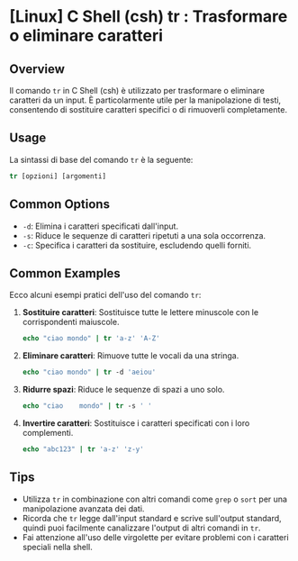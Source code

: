 # [Linux] C Shell (csh) tr <Utilizzo equivalente in italiano>: Trasformare o eliminare caratteri

## Overview
Il comando `tr` in C Shell (csh) è utilizzato per trasformare o eliminare caratteri da un input. È particolarmente utile per la manipolazione di testi, consentendo di sostituire caratteri specifici o di rimuoverli completamente.

## Usage
La sintassi di base del comando `tr` è la seguente:

```csh
tr [opzioni] [argomenti]
```

## Common Options
- `-d`: Elimina i caratteri specificati dall'input.
- `-s`: Riduce le sequenze di caratteri ripetuti a una sola occorrenza.
- `-c`: Specifica i caratteri da sostituire, escludendo quelli forniti.

## Common Examples
Ecco alcuni esempi pratici dell'uso del comando `tr`:

1. **Sostituire caratteri**: Sostituisce tutte le lettere minuscole con le corrispondenti maiuscole.
   ```csh
   echo "ciao mondo" | tr 'a-z' 'A-Z'
   ```

2. **Eliminare caratteri**: Rimuove tutte le vocali da una stringa.
   ```csh
   echo "ciao mondo" | tr -d 'aeiou'
   ```

3. **Ridurre spazi**: Riduce le sequenze di spazi a uno solo.
   ```csh
   echo "ciao    mondo" | tr -s ' '
   ```

4. **Invertire caratteri**: Sostituisce i caratteri specificati con i loro complementi.
   ```csh
   echo "abc123" | tr 'a-z' 'z-y'
   ```

## Tips
- Utilizza `tr` in combinazione con altri comandi come `grep` o `sort` per una manipolazione avanzata dei dati.
- Ricorda che `tr` legge dall'input standard e scrive sull'output standard, quindi puoi facilmente canalizzare l'output di altri comandi in `tr`.
- Fai attenzione all'uso delle virgolette per evitare problemi con i caratteri speciali nella shell.